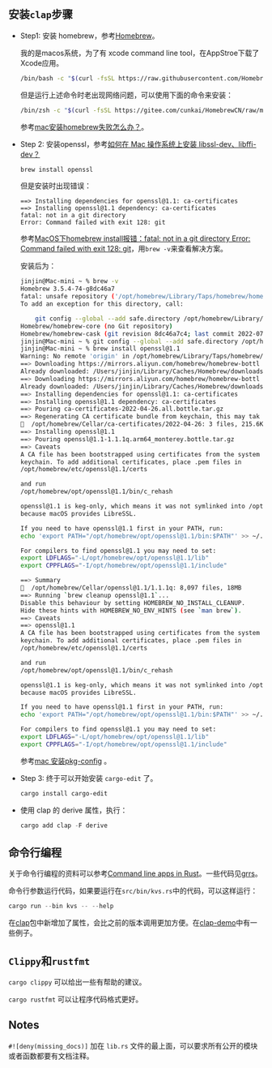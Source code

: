 ## 安装`clap`步骤


* Step1: 安装 homebrew，参考[Homebrew](https://brew.sh/index_zh-cn)。

    我的是macos系统，为了有 xcode command line tool，在AppStroe下载了Xcode应用。
    ```bash
    /bin/bash -c "$(curl -fsSL https://raw.githubusercontent.com/Homebrew/install/HEAD/install.
    ```
    但是运行上述命令时老出现网络问题，可以使用下面的命令来安装：
    ```bash
    /bin/zsh -c "$(curl -fsSL https://gitee.com/cunkai/HomebrewCN/raw/master/Homebrew.sh)"
    ```
    参考[mac安装homebrew失败怎么办？](https://www.zhihu.com/question/35928898)。

* Step 2: 安装openssl，参考[如何在 Mac 操作系统上安装 libssl-dev、libffi-dev？](https://qa.1r1g.cn/superuser/ask/76257331/)
    ```bash
    brew install openssl
    ```
    但是安装时出现错误：
    ```
    ==> Installing dependencies for openssl@1.1: ca-certificates
    ==> Installing openssl@1.1 dependency: ca-certificates
    fatal: not in a git directory
    Error: Command failed with exit 128: git
    ```
    参考[MacOS下homebrew install报错：fatal: not in a git directory Error: Command failed with exit 128: git](https://blog.csdn.net/zhangzq86/article/details/125021669)，用`brew -v`来查看解决方案。

    安装后为：
    ```bash
    jinjin@Mac-mini ~ % brew -v
    Homebrew 3.5.4-74-g8dc46a7
    fatal: unsafe repository ('/opt/homebrew/Library/Taps/homebrew/homebrew-core' is owned by someone else)
    To add an exception for this directory, call:
    
        git config --global --add safe.directory /opt/homebrew/Library/Taps/homebrew/homebrew-core
    Homebrew/homebrew-core (no Git repository)
    Homebrew/homebrew-cask (git revision 8dc46a7c4; last commit 2022-07-14)
    jinjin@Mac-mini ~ % git config --global --add safe.directory /opt/homebrew/Library/Taps/homebrew/homebrew-core
    jinjin@Mac-mini ~ % brew install openssl@1.1
    Warning: No remote 'origin' in /opt/homebrew/Library/Taps/homebrew/homebrew-services, skipping update!
    ==> Downloading https://mirrors.aliyun.com/homebrew/homebrew-bottl
    Already downloaded: /Users/jinjin/Library/Caches/Homebrew/downloads/1437ed0ad3fe7c4a18ae479fad6608ac24096f1062b3d603b2281e0e6075edff--ca-certificates-2022-04-26.all.bottle.tar.gz
    ==> Downloading https://mirrors.aliyun.com/homebrew/homebrew-bottl
    Already downloaded: /Users/jinjin/Library/Caches/Homebrew/downloads/b098a1c9bb158c9ec5d756650b1c9b18b052f6bd06863d7f625c906693de5e64--openssl@1.1-1.1.1q.arm64_monterey.bottle.tar.gz
    ==> Installing dependencies for openssl@1.1: ca-certificates
    ==> Installing openssl@1.1 dependency: ca-certificates
    ==> Pouring ca-certificates-2022-04-26.all.bottle.tar.gz
    ==> Regenerating CA certificate bundle from keychain, this may tak
    🍺  /opt/homebrew/Cellar/ca-certificates/2022-04-26: 3 files, 215.6KB
    ==> Installing openssl@1.1
    ==> Pouring openssl@1.1-1.1.1q.arm64_monterey.bottle.tar.gz
    ==> Caveats
    A CA file has been bootstrapped using certificates from the system
    keychain. To add additional certificates, place .pem files in
    /opt/homebrew/etc/openssl@1.1/certs
    
    and run
    /opt/homebrew/opt/openssl@1.1/bin/c_rehash
    
    openssl@1.1 is keg-only, which means it was not symlinked into /opt/homebrew,
    because macOS provides LibreSSL.
    
    If you need to have openssl@1.1 first in your PATH, run:
    echo 'export PATH="/opt/homebrew/opt/openssl@1.1/bin:$PATH"' >> ~/.zshrc
    
    For compilers to find openssl@1.1 you may need to set:
    export LDFLAGS="-L/opt/homebrew/opt/openssl@1.1/lib"
    export CPPFLAGS="-I/opt/homebrew/opt/openssl@1.1/include"
    
    ==> Summary
    🍺  /opt/homebrew/Cellar/openssl@1.1/1.1.1q: 8,097 files, 18MB
    ==> Running `brew cleanup openssl@1.1`...
    Disable this behaviour by setting HOMEBREW_NO_INSTALL_CLEANUP.
    Hide these hints with HOMEBREW_NO_ENV_HINTS (see `man brew`).
    ==> Caveats
    ==> openssl@1.1
    A CA file has been bootstrapped using certificates from the system
    keychain. To add additional certificates, place .pem files in
    /opt/homebrew/etc/openssl@1.1/certs
    
    and run
    /opt/homebrew/opt/openssl@1.1/bin/c_rehash
    
    openssl@1.1 is keg-only, which means it was not symlinked into /opt/homebrew,
    because macOS provides LibreSSL.
    
    If you need to have openssl@1.1 first in your PATH, run:
    echo 'export PATH="/opt/homebrew/opt/openssl@1.1/bin:$PATH"' >> ~/.zshrc
    
    For compilers to find openssl@1.1 you may need to set:
    export LDFLAGS="-L/opt/homebrew/opt/openssl@1.1/lib"
    export CPPFLAGS="-I/opt/homebrew/opt/openssl@1.1/include"
    ```

    参考[mac 安装pkg-config](https://blog.csdn.net/dyx810601/article/details/79911068) 。

* Step 3: 终于可以开始安装 `cargo-edit` 了。
    ```bash
    cargo install cargo-edit
    ```

* 使用 clap 的 derive 属性，执行：
    ```rust
    cargo add clap -F derive
    ```

## 命令行编程

关于命令行编程的资料可以参考[Command line apps in Rust](https://rust-cli.github.io/book/index.html#command-line-apps-in-rust)。一些代码见[grrs](/rust/building-blocks/bb-1/grrs/src/main.rs)。

命令行参数运行代码，如果要运行在`src/bin/kvs.rs`中的代码，可以这样运行：

```rust
cargo run --bin kvs -- --help
```

在[clap](https://github.com/clap-rs/clap)包中新增加了属性，会比之前的版本调用更加方便。在[clap-demo](/rust/building-blocks/bb-1/clap-demo/src/bin/clap_demo.rs)中有一些例子。

## `Clippy`和`rustfmt`

`cargo clippy` 可以给出一些有帮助的建议。

`cargo rustfmt` 可以让程序代码格式更好。

## Notes

`#![deny(missing_docs)]` 加在 `lib.rs` 文件的最上面，可以要求所有公开的模块或者函数都要有文档注释。
